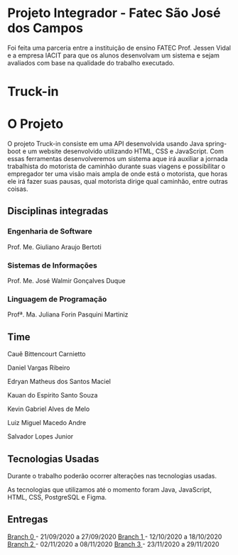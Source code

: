 # Projeto Integrador - Fatec São José dos Campos

Foi feita uma parceria entre a instituição de ensino FATEC Prof. Jessen Vidal e a empresa IACIT para que os alunos desenvolvam um sistema e sejam avaliados com base na qualidade do trabalho executado.

# Truck-in

# O Projeto

O projeto Truck-in consiste em uma API desenvolvida usando Java spring-boot e um website desenvolvido utilizando HTML, CSS e JavaScript. Com essas ferramentas desenvolveremos um sistema aque irá auxiliar a jornada trabalhista do motorista de caminhão durante suas viagens e possibilitar o empregador ter uma visão mais ampla de onde está o motorista, que horas ele irá fazer suas pausas, qual motorista dirige qual caminhão, entre outras coisas.

## Disciplinas integradas
 ### Engenharia de Software
 Prof. Me. Giuliano Araujo Bertoti
 ### Sistemas de Informações
 Prof. Me. José Walmir Gonçalves Duque
 ### Linguagem de Programação
 Profª. Ma. Juliana Forin Pasquini Martiniz

## Time

 Cauê Bittencourt Carnietto

 Daniel Vargas Ribeiro

 Edryan Matheus dos Santos Maciel

 Kauan do Espirito Santo Souza

 Kevin Gabriel Alves de Melo

 Luiz Miguel Macedo Andre

 Salvador Lopes Junior

## Tecnologias Usadas

Durante o trabalho poderão ocorrer alterações nas tecnologias usadas.

As tecnologias que utilizamos até o momento foram Java, JavaScript, HTML, CSS, PostgreSQL e Figma.

## Entregas

<a href='https://github.com/DanVargaa/Truck-in/tree/sprint_0'> Branch 0 </a>- 21/09/2020 a 27/09/2020
<a href='https://github.com/DanVargaa/Truck-in/tree/sprint_1'> Branch 1 </a>- 12/10/2020 a 18/10/2020
<a href='https://github.com/DanVargaa/Truck-in/tree/sprint_2'> Branch 2 </a>- 02/11/2020 a 08/11/2020
<a href='https://github.com/DanVargaa/Truck-in/tree/sprint_3'> Branch 3 </a>- 23/11/2020 a 29/11/2020




